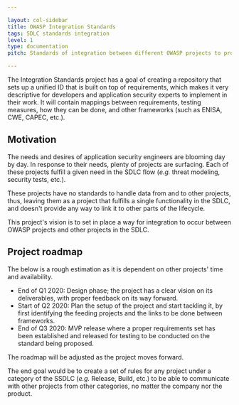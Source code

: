 ```yaml
---

layout: col-sidebar
title: OWASP Integration Standards
tags: SDLC standards integration
level: 1
type: documentation
pitch: Standards of integration between different OWASP projects to properly handle data from and to other tools and documents incorporated in the SDLC

---
```


The Integration Standards project has a goal of creating a repository that sets up a unified ID that is built on top of requirements, which makes it very descriptive for developers and application security experts to implement in their work. It will contain mappings between requirements, testing measures, how they can be done, and other frameworks (such as ENISA, CWE, CAPEC, etc.).

## Motivation

The needs and desires of application security engineers are blooming day by day. In response to their needs, plenty of projects are surfacing. Each of these projects fulfill a given need in the SDLC flow (_e.g._ threat modeling, security tests, etc.).

These projects have no standards to handle data from and to other projects, thus, leaving them as a project that fulfills a single functionality in the SDLC, and doesn't provide any way to link it to other parts of the lifecycle.

This project's vision is to set in place a way for integration to occur between OWASP projects and other projects in the SDLC.

## Project roadmap

The below is a rough estimation as it is dependent on other projects' time and availability.

- End of Q1 2020: Design phase; the project has a clear vision on its deliverables, with proper feedback on its way forward.
- Start of Q2 2020: Plan the setup of the project and start tackling it, by first identifying the feeding projects and the links to be done between frameworks.
- End of Q3 2020: MVP release where a proper requirements set has been established and released for testing to be conducted on the standard being proposed.

The roadmap will be adjusted as the project moves forward.

The end goal would be to create a set of rules for any project under a category of the SSDLC (_e.g._ Release, Build, etc.) to be able to communicate with other projects from other categories, no matter the company nor the product.

